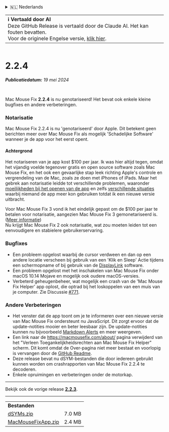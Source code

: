 <details>
<summary>🇳🇱 Nederlands</summary>

[🇬🇧 English (GitHub)](https://github.com/noah-nuebling/mac-mouse-fix/releases/tag/2.2.4)\
[🇦🇩 Català](https://redirect.macmousefix.com/?target=mmf-release&tag=2.2.4&locale=ca)\
[🇩🇪 Deutsch](https://redirect.macmousefix.com/?target=mmf-release&tag=2.2.4&locale=de)\
[🇪🇸 Español](https://redirect.macmousefix.com/?target=mmf-release&tag=2.2.4&locale=es)\
[🇫🇷 Français](https://redirect.macmousefix.com/?target=mmf-release&tag=2.2.4&locale=fr)\
[🇮🇩 Indonesia](https://redirect.macmousefix.com/?target=mmf-release&tag=2.2.4&locale=id)\
[🇮🇹 Italiano](https://redirect.macmousefix.com/?target=mmf-release&tag=2.2.4&locale=it)\
[🇭🇺 Magyar](https://redirect.macmousefix.com/?target=mmf-release&tag=2.2.4&locale=hu)\
**🇳🇱 Nederlands**\
[🇵🇱 Polski](https://redirect.macmousefix.com/?target=mmf-release&tag=2.2.4&locale=pl)\
[🇧🇷 Português (Brasil)](https://redirect.macmousefix.com/?target=mmf-release&tag=2.2.4&locale=pt-BR)\
[🇵🇹 Português (Portugal)](https://redirect.macmousefix.com/?target=mmf-release&tag=2.2.4&locale=pt-PT)\
[🇷🇴 Română](https://redirect.macmousefix.com/?target=mmf-release&tag=2.2.4&locale=ro)\
[🇸🇪 Svenska](https://redirect.macmousefix.com/?target=mmf-release&tag=2.2.4&locale=sv)\
[🇻🇳 Tiếng Việt](https://redirect.macmousefix.com/?target=mmf-release&tag=2.2.4&locale=vi)\
[🇹🇷 Türkçe](https://redirect.macmousefix.com/?target=mmf-release&tag=2.2.4&locale=tr)\
[🇨🇿 Čeština](https://redirect.macmousefix.com/?target=mmf-release&tag=2.2.4&locale=cs)\
[🇬🇷 Ελληνικά](https://redirect.macmousefix.com/?target=mmf-release&tag=2.2.4&locale=el)\
[🇷🇺 Русский](https://redirect.macmousefix.com/?target=mmf-release&tag=2.2.4&locale=ru)\
[🇺🇦 Українська](https://redirect.macmousefix.com/?target=mmf-release&tag=2.2.4&locale=uk)\
[🇮🇱 עברית](https://redirect.macmousefix.com/?target=mmf-release&tag=2.2.4&locale=he)\
[🇸🇦 العربية](https://redirect.macmousefix.com/?target=mmf-release&tag=2.2.4&locale=ar)\
[🇮🇳 हिन्दी](https://redirect.macmousefix.com/?target=mmf-release&tag=2.2.4&locale=hi)\
[🇹🇭 ไทย](https://redirect.macmousefix.com/?target=mmf-release&tag=2.2.4&locale=th)\
[🇨🇳 中文 (简体)](https://redirect.macmousefix.com/?target=mmf-release&tag=2.2.4&locale=zh-Hans)\
[🇨🇳 中文 (繁體)](https://redirect.macmousefix.com/?target=mmf-release&tag=2.2.4&locale=zh-Hant)\
[🇭🇰 中文（香港)](https://redirect.macmousefix.com/?target=mmf-release&tag=2.2.4&locale=zh-HK)\
[🇯🇵 日本語](https://redirect.macmousefix.com/?target=mmf-release&tag=2.2.4&locale=ja)\
[🇰🇷 한국어](https://redirect.macmousefix.com/?target=mmf-release&tag=2.2.4&locale=ko)\
[Help translate Mac Mouse Fix to different languages!](https://github.com/noah-nuebling/mac-mouse-fix/discussions/731)
</details>
<table align=><td>
<b>ℹ️ Vertaald door AI</b><br>
Deze GitHub Release is vertaald door de Claude AI. Het kan fouten bevatten.<br>
Voor de originele Engelse versie, <a href="https://github.com/noah-nuebling/mac-mouse-fix/releases/tag/2.2.4">klik hier</a>.
</td></table>

<table></table>

# 2.2.4
***Publicatiedatum:** 19 mei 2024*

<br>

Mac Mouse Fix **2.2.4** is nu genotariseerd! Het bevat ook enkele kleine bugfixes en andere verbeteringen.

### **Notarisatie**

Mac Mouse Fix 2.2.4 is nu 'genotariseerd' door Apple. Dit betekent geen berichten meer over Mac Mouse Fix als mogelijk 'Schadelijke Software' wanneer je de app voor het eerst opent.

#### Achtergrond

Het notariseren van je app kost $100 per jaar. Ik was hier altijd tegen, omdat het vijandig voelde tegenover gratis en open source software zoals Mac Mouse Fix, en het ook een gevaarlijke stap leek richting Apple's controle en vergrendeling van de Mac, zoals ze doen met iPhones of iPads. Maar het gebrek aan notarisatie leidde tot verschillende problemen, waaronder [moeilijkheden bij het openen van de app](https://github.com/noah-nuebling/mac-mouse-fix/discussions/114) en zelfs [verschillende situaties](https://github.com/noah-nuebling/mac-mouse-fix/issues/95) waarbij niemand de app meer kon gebruiken totdat ik een nieuwe versie uitbracht.

Voor Mac Mouse Fix 3 vond ik het eindelijk gepast om de $100 per jaar te betalen voor notarisatie, aangezien Mac Mouse Fix 3 gemonetariseerd is. ([Meer informatie](https://redirect.macmousefix.com/?target=mmf-release&tag=3.0.0&locale=nl)) \
Nu krijgt Mac Mouse Fix 2 ook notarisatie, wat zou moeten leiden tot een eenvoudigere en stabielere gebruikerservaring.

### **Bugfixes**

- Een probleem opgelost waarbij de cursor verdween en dan op een andere locatie verscheen bij gebruik van een 'Klik en Sleep' Actie tijdens een schermopname of bij gebruik van de [DisplayLink](https://www.synaptics.com/products/displaylink-graphics) software.
- Een probleem opgelost met het inschakelen van Mac Mouse Fix onder macOS 10.14 Mojave en mogelijk ook oudere macOS-versies.
- Verbeterd geheugenbeheer, wat mogelijk een crash van de 'Mac Mouse Fix Helper' app oplost, die optrad bij het loskoppelen van een muis van je computer. Zie Discussie [#771](https://github.com/noah-nuebling/mac-mouse-fix/discussions/771).

### **Andere Verbeteringen**

- Het venster dat de app toont om je te informeren over een nieuwe versie van Mac Mouse Fix ondersteunt nu JavaScript. Dit zorgt ervoor dat de update-notities mooier en beter leesbaar zijn. De update-notities kunnen nu bijvoorbeeld [Markdown Alerts](https://github.com/orgs/community/discussions/16925) en meer weergeven.
- Een link naar de https://macmousefix.com/about/ pagina verwijderd van het "Verleen Toegankelijkheidsrechten aan Mac Mouse Fix Helper" scherm. Dit komt omdat de Over-pagina niet meer bestaat en voorlopig is vervangen door de [GitHub Readme](https://github.com/noah-nuebling/mac-mouse-fix).
- Deze release bevat nu dSYM-bestanden die door iedereen gebruikt kunnen worden om crashrapporten van Mac Mouse Fix 2.2.4 te decoderen.
- Enkele opruimingen en verbeteringen onder de motorkap.

---

Bekijk ook de vorige release [**2.2.3**](https://redirect.macmousefix.com/?target=mmf-release&tag=2.2.3&locale=nl).

---

<table align="start">
<tr>
    <td colspan=2>
        <b>Bestanden</b>
    </td>
</tr>
<tr>
    <td><a href="https://github.com/noah-nuebling/mac-mouse-fix/releases/download/2.2.4/dSYMs.zip">dSYMs.zip</a></td>
    <td>7.0 MB</td>
</tr>
<tr>
    <td><a href="https://github.com/noah-nuebling/mac-mouse-fix/releases/download/2.2.4/MacMouseFixApp.zip">MacMouseFixApp.zip</a></td>
    <td>2.4 MB</td>
</tr>
</table>